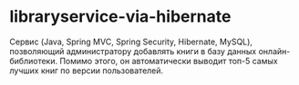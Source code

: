 # libraryservice-via-hibernate
Сервис (Java, Spring MVC, Spring Security, Hibernate, MySQL), позволяющий администратору добавлять книги в базу данных онлайн-библиотеки. Помимо этого, он автоматически выводит топ-5 самых лучших книг по версии пользователей.
